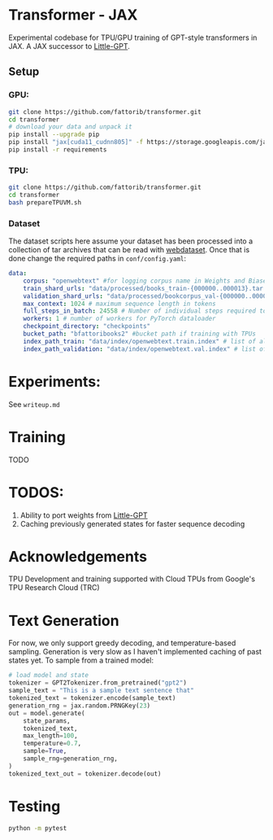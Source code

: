 # Transformer - JAX

Experimental codebase for TPU/GPU training of GPT-style transformers in JAX. A JAX successor to [Little-GPT](https://github.com/fattorib/Little-GPT).

## Setup

### GPU:

```bash
git clone https://github.com/fattorib/transformer.git
cd transformer 
# download your data and unpack it 
pip install --upgrade pip
pip install "jax[cuda11_cudnn805]" -f https://storage.googleapis.com/jax-releases/jax_cuda_releases.html
pip install -r requirements
```

### TPU:

```bash
git clone https://github.com/fattorib/transformer.git
cd transformer 
bash prepareTPUVM.sh
```

### Dataset

The dataset scripts here assume your dataset has been processed into a collection of tar archives that can be read with [webdataset](https://github.com/webdataset/webdataset). Once that is done change the required paths in ```conf/config.yaml```:

```yaml
data:
    corpus: "openwebtext" #for logging corpus name in Weights and Biases
    train_shard_urls: "data/processed/books_train-{000000..000013}.tar.gz" # required if not using TPUs. This is the path where you unpacked your dataset from above
    validation_shard_urls: "data/processed/bookcorpus_val-{000000..000002}.tar.gz" # required if not using TPUs. This is the path where you unpacked your dataset from above
    max_context: 1024 # maximum sequence length in tokens
    full_steps_in_batch: 24558 # Number of individual steps required to complete an epoch
    workers: 1 # number of workers for PyTorch dataloader 
    checkpoint_directory: "checkpoints"
    bucket_path: "bfattoribooks2" #bucket path if training with TPUs
    index_path_train: "data/index/openwebtext.train.index" # list of all shards + GCP urls
    index_path_validation: "data/index/openwebtext.val.index" # list of all shards + GCP urls
```

# Experiments:

See ```writeup.md```

# Training 

TODO 

# TODOS:
1. Ability to port weights from [Little-GPT](https://github.com/fattorib/Little-GPT)
2. Caching previously generated states for faster sequence decoding

# Acknowledgements
TPU Development and training supported with Cloud TPUs from Google's TPU Research Cloud (TRC)

# Text Generation

For now, we only support greedy decoding, and temperature-based sampling. Generation is very slow as I haven't implemented caching of past states yet. To sample from a trained model:

```python 
# load model and state
tokenizer = GPT2Tokenizer.from_pretrained("gpt2")
sample_text = "This is a sample text sentence that"
tokenized_text = tokenizer.encode(sample_text)
generation_rng = jax.random.PRNGKey(23)
out = model.generate(
    state_params,
    tokenized_text,
    max_length=100,
    temperature=0.7,
    sample=True,
    sample_rng=generation_rng,
)
tokenized_text_out = tokenizer.decode(out)
```

# Testing
```bash 
python -m pytest
```